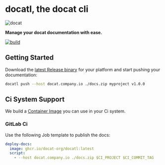 # docatl, the docat cli

![docat](https://github.com/randombenj/docat/raw/master/doc/assets/docat-teaser.png)

**Manage your docat documentation with ease.**

[![build](https://github.com/docat-org/docat-cli/workflows/Ci/badge.svg)](https://github.com/docat-org/docat-cli/actions)

## Getting Started

Download the [latest Release binary](https://github.com/docat-org/docat-cli/releases/latest) for your platform
and start pushing your documentation:

```sh
docatl push --host docat.company.io ./docs.zip myproject v1.0.0
```

## Ci System Support

We build a [Container Image](https://github.com/docat-org/docat-cli/pkgs/container/docatl) you can use
in your Ci system.

### GitLab Ci

Use the following Job template to publish the docs:

```yaml
deploy-docs:
  image: ghcr.io/docat-org/docatl:latest
  script:
    - --host docat.company.io ./docs.zip $CI_PROJECT $CI_COMMIT_TAG
```